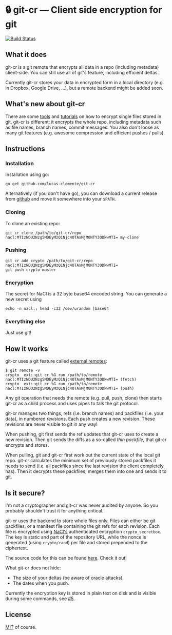 # 🔒 git-cr — Client side encryption for git

[![Build Status](https://travis-ci.org/lucas-clemente/git-cr.svg?branch=master)](https://travis-ci.org/lucas-clemente/git-cr)

## What it does

git-cr is a git remote that encrypts all data in a repo (including metadata) client-side. You can still use all of git's feature, including efficient deltas.

Currently git-cr stores your data in encrypted form in a local directory (e.g. in Dropbox, Google Drive, …), but a remote backend might be added soon.

## What's new about git-cr

There are some [tools](https://github.com/shadowhand/git-encrypt) and [tutorials](https://gist.github.com/shadowhand/873637) on how to encrypt single files stored in git. git-cr is different: it encrypts the whole repo, including metadata such as file names, branch names, commit messages. You also don't loose as many git features (e.g. awesome compression and efficient pushes / pulls).

## Instructions

### Installation

Installation using go:

```shell
go get github.com/lucas-clemente/git-cr
```

Alternatively (if you don't have go), you can download a current release from [github](https://github.com/lucas-clemente/git-cr/releases) and move it somewhere into your `$PATH`.

### Cloning

To clone an existing repo:

```shell
git cr clone /path/to/git-cr/repo nacl:MTIzNDU2Nzg5MDEyMzQ1Njc4OTAxMjM0NTY3ODkwMTI= my-clone
```

### Pushing

```shell
git cr add crypto /path/to/git-cr/repo nacl:MTIzNDU2Nzg5MDEyMzQ1Njc4OTAxMjM0NTY3ODkwMTI=
git push crypto master
```

### Encryption

The secret for NaCl is a 32 byte base64 encoded string. You can generate a new secret using

```shell
echo -n nacl:; head -c32 /dev/urandom |base64
```

### Everything else

Just use git!

## How it works

git-cr uses a git feature called [external remotes](http://git-scm.com/docs/git-remote-ext):

```shell
$ git remote -v
crypto	ext::git cr %G run /path/to/remote nacl:MTIzNDU2Nzg5MDEyMzQ1Njc4OTAxMjM0NTY3ODkwMTI= (fetch)
crypto	ext::git cr %G run /path/to/remote nacl:MTIzNDU2Nzg5MDEyMzQ1Njc4OTAxMjM0NTY3ODkwMTI= (push)
```

Any git operation that needs the remote (e.g. pull, push, clone) then starts git-cr as a child process and uses pipes to talk the git protocol.

git-cr manages two things, refs (i.e. branch names) and packfiles (i.e. your data), in numbered _revisions_. Each push creates a new revision. These revisions are never visible to git in any way!

When pushing, git first sends the ref updates that git-cr uses to create a new revision. Then git sends the diffs as a so-called _thin packfile_, that git-cr encrypts and stores.

When pulling, git and git-cr first work out the current state of the local git repo. git-cr calculates the minimum set of previously stored packfiles it needs to send (i.e. all packfiles since the last revision the client completely has). Then it decrypts these packfiles, merges them into one and sends it to git.

## Is it secure?

I'm not a cryptographer and git-cr was never audited by anyone. So you probably shouldn't trust it for anything critical.

git-cr uses the backend to store whole files only. Files can either be git packfiles, or a manifest file containing the git refs for each revision. Each file is encrypted using [NaCl's](http://nacl.cr.yp.to) authenticated encryption `crypto_secretbox`. The key is static and part of the repository URL, while the nonce is generated (using `crypto/rand`) per file and stored prepended to the ciphertext.

The source code for this can be found [here](crypto/nacl/nacl.go). Check it out!

What git-cr does not hide:

- The size of your deltas (be aware of oracle attacks).
- The dates when you push.

Currently the encryption key is stored in plain text on disk and is visible during some commands, see [#5](https://github.com/lucas-clemente/git-cr/issues/5).

## License

[MIT](LICENSE) of course.
